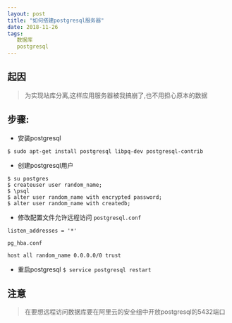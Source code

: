 ```yaml
---
layout: post
title: "如何搭建postgresql服务器"
date: 2018-11-26
tags:
   数据库
   postgresql
---
```


## 起因
> 为实现站库分离,这样应用服务器被我搞崩了,也不用担心原本的数据

## 步骤:

* 安装postgresql

`$ sudo apt-get install postgresql libpq-dev postgresql-contrib`

* 创建postgresql用户

```
$ su postgres
$ createuser user random_name;
$ \psql
$ alter user random_name with encrypted password;
$ alter user random_name with createdb;
```

* 修改配置文件允许远程访问
`postgresql.conf`
```
listen_addresses = '*'
```
`pg_hba.conf`
```
host all random_name 0.0.0.0/0 trust
```

* 重启postgresql
`$ service postgresql restart`

## 注意
> 在要想远程访问数据库要在阿里云的安全组中开放postgresql的5432端口
